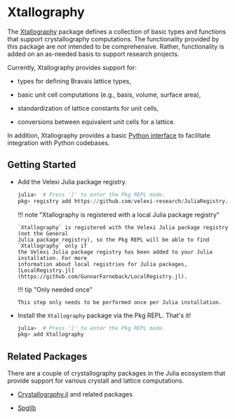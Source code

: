 # Xtallography

The [Xtallography](https://github.com/velexi-research/Xtallography.jl) package defines
a collection of basic types and functions that support crystallography computations. The
functionality provided by this package are _not_ intended to be comprehensive. Rather,
functionality is added on an as-needed basis to support research projects.

Currently, Xtallography provides support for:

* types for defining Bravais lattice types,

* basic unit cell computations (e.g., basis, volume, surface area),

* standardization of lattice constants for unit cells,

* conversions between equivalent unit cells for a lattice.

In addition, Xtallography provides a basic [Python interface](python/index.html) to
facilitate integration with Python codebases.

## Getting Started

* Add the Velexi Julia package registry.

  ```julia
  julia>  # Press ']' to enter the Pkg REPL mode.
  pkg> registry add https://github.com/velexi-research/JuliaRegistry.git
  ```

  !!! note "Xtallography is registered with a local Julia package registry"

      `Xtallography` is registered with the Velexi Julia package registry (not the General
      Julia package registry), so the Pkg REPL will be able to find `Xtallography` only if
      the Velexi Julia package registry has been added to your Julia installation. For more
      information about local registries for Julia packages,
      [LocalRegistry.jl](https://github.com/GunnarFarneback/LocalRegistry.jl).

  !!! tip "Only needed once"

      This step only needs to be performed once per Julia installation.

* Install the `Xtallography` package via the Pkg REPL. That's it!

  ```julia
  julia>  # Press ']' to enter the Pkg REPL mode.
  pkg> add Xtallography
  ```

## Related Packages

There are a couple of crystallography packages in the Julia ecosystem that provide support
for various crystall and lattice computations.

* [Crystallography.jl](https://github.com/MineralsCloud/Crystallography.jl) and related
  packages

* [Spglib](https://github.com/singularitti/Spglib.jl)
